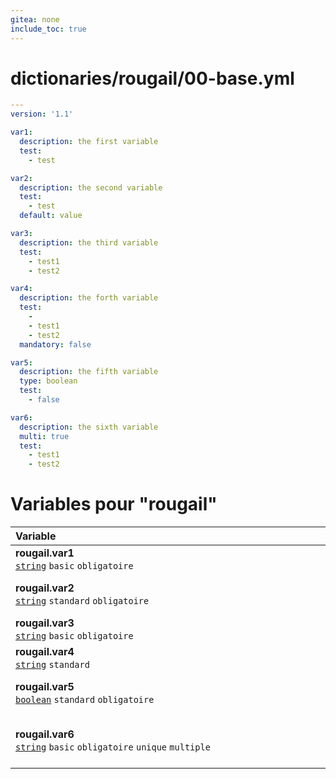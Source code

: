 ```yaml
---
gitea: none
include_toc: true
---
```

# dictionaries/rougail/00-base.yml

```yaml
---
version: '1.1'

var1:
  description: the first variable
  test:
    - test

var2:
  description: the second variable
  test:
    - test
  default: value

var3:
  description: the third variable
  test:
    - test1
    - test2

var4:
  description: the forth variable
  test:
    - 
    - test1
    - test2
  mandatory: false

var5:
  description: the fifth variable
  type: boolean
  test:
    - false

var6:
  description: the sixth variable
  multi: true
  test:
    - test1
    - test2
```
# Variables pour "rougail"

| Variable&nbsp;&nbsp;&nbsp;&nbsp;&nbsp;&nbsp;&nbsp;&nbsp;&nbsp;&nbsp;&nbsp;&nbsp;&nbsp;&nbsp;&nbsp;&nbsp;&nbsp;&nbsp;&nbsp;&nbsp;&nbsp;&nbsp;&nbsp;&nbsp;&nbsp;&nbsp;&nbsp;&nbsp;&nbsp;&nbsp;&nbsp;&nbsp;&nbsp;&nbsp;&nbsp;&nbsp;&nbsp;&nbsp;&nbsp;&nbsp;&nbsp;&nbsp;&nbsp;&nbsp;&nbsp;&nbsp;&nbsp;&nbsp;&nbsp;&nbsp;&nbsp;&nbsp;&nbsp;&nbsp;&nbsp;&nbsp;&nbsp;&nbsp;&nbsp;&nbsp;&nbsp;&nbsp;&nbsp;&nbsp;&nbsp;&nbsp;&nbsp;&nbsp;&nbsp;&nbsp;&nbsp;&nbsp;&nbsp;&nbsp;&nbsp;&nbsp;&nbsp;&nbsp;&nbsp;&nbsp;&nbsp;&nbsp;&nbsp;&nbsp;&nbsp;&nbsp;&nbsp;&nbsp;&nbsp;&nbsp;&nbsp;&nbsp;&nbsp;&nbsp;&nbsp;&nbsp;&nbsp;&nbsp;&nbsp;&nbsp;&nbsp;&nbsp;&nbsp;&nbsp;&nbsp;&nbsp;&nbsp;&nbsp;&nbsp;&nbsp;&nbsp;&nbsp;&nbsp;&nbsp;&nbsp;&nbsp;&nbsp;   | Description&nbsp;&nbsp;&nbsp;&nbsp;&nbsp;&nbsp;&nbsp;&nbsp;&nbsp;&nbsp;&nbsp;&nbsp;&nbsp;&nbsp;&nbsp;&nbsp;&nbsp;&nbsp;&nbsp;&nbsp;&nbsp;&nbsp;&nbsp;&nbsp;&nbsp;&nbsp;&nbsp;&nbsp;&nbsp;&nbsp;&nbsp;&nbsp;&nbsp;&nbsp;&nbsp;&nbsp;&nbsp;&nbsp;&nbsp;&nbsp;&nbsp;&nbsp;&nbsp;&nbsp;&nbsp;&nbsp;&nbsp;&nbsp;&nbsp;&nbsp;&nbsp;&nbsp;&nbsp;&nbsp;&nbsp;&nbsp;&nbsp;&nbsp;&nbsp;&nbsp;&nbsp;&nbsp;&nbsp;&nbsp;&nbsp;&nbsp;&nbsp;&nbsp;&nbsp;&nbsp;&nbsp;&nbsp;&nbsp;&nbsp;&nbsp;&nbsp;&nbsp;&nbsp;&nbsp;&nbsp;&nbsp;&nbsp;&nbsp;&nbsp;&nbsp;&nbsp;&nbsp;&nbsp;&nbsp;&nbsp;&nbsp;&nbsp;&nbsp;&nbsp;&nbsp;&nbsp;&nbsp;&nbsp;&nbsp;&nbsp;&nbsp;&nbsp;&nbsp;&nbsp;&nbsp;&nbsp;&nbsp;&nbsp;&nbsp;&nbsp;&nbsp;&nbsp;&nbsp;&nbsp;   |
|------------------------------------------------------------------------------------------------------------------------------------------------------------------------------------------------------------------------------------------------------------------------------------------------------------------------------------------------------------------------------------------------------------------------------------------------------------------------------------------------------------------------------------------------------------------------------------------------------------------------------------------------------------------------------------------------------------------------------------------|---------------------------------------------------------------------------------------------------------------------------------------------------------------------------------------------------------------------------------------------------------------------------------------------------------------------------------------------------------------------------------------------------------------------------------------------------------------------------------------------------------------------------------------------------------------------------------------------------------------------------------------------------------------------------------------------------------------------------|
| **rougail.var1**<br/>[`string`](https://rougail.readthedocs.io/en/latest/variable.html#variables-types) `basic` `obligatoire`                                                                                                                                                                                                                                                                                                                                                                                                                                                                                                                                                                                                            | The first variable.<br/>**Exemple**: test                                                                                                                                                                                                                                                                                                                                                                                                                                                                                                                                                                                                                                                                                 |
| **rougail.var2**<br/>[`string`](https://rougail.readthedocs.io/en/latest/variable.html#variables-types) `standard` `obligatoire`                                                                                                                                                                                                                                                                                                                                                                                                                                                                                                                                                                                                         | The second variable.<br/>**Défaut**: value<br/>**Exemple**: test                                                                                                                                                                                                                                                                                                                                                                                                                                                                                                                                                                                                                                                          |
| **rougail.var3**<br/>[`string`](https://rougail.readthedocs.io/en/latest/variable.html#variables-types) `basic` `obligatoire`                                                                                                                                                                                                                                                                                                                                                                                                                                                                                                                                                                                                            | The third variable.<br/>**Exemple**: test1                                                                                                                                                                                                                                                                                                                                                                                                                                                                                                                                                                                                                                                                                |
| **rougail.var4**<br/>[`string`](https://rougail.readthedocs.io/en/latest/variable.html#variables-types) `standard`                                                                                                                                                                                                                                                                                                                                                                                                                                                                                                                                                                                                                       | The forth variable.<br/>**Exemple**: None                                                                                                                                                                                                                                                                                                                                                                                                                                                                                                                                                                                                                                                                                 |
| **rougail.var5**<br/>[`boolean`](https://rougail.readthedocs.io/en/latest/variable.html#variables-types) `standard` `obligatoire`                                                                                                                                                                                                                                                                                                                                                                                                                                                                                                                                                                                                        | The fifth variable.<br/>**Défaut**: True<br/>**Exemple**: False                                                                                                                                                                                                                                                                                                                                                                                                                                                                                                                                                                                                                                                           |
| **rougail.var6**<br/>[`string`](https://rougail.readthedocs.io/en/latest/variable.html#variables-types) `basic` `obligatoire` `unique` `multiple`                                                                                                                                                                                                                                                                                                                                                                                                                                                                                                                                                                                        | The sixth variable.<br/>**Exemples**: <br/>- test1<br/>- test2                                                                                                                                                                                                                                                                                                                                                                                                                                                                                                                                                                                                                                                            |


